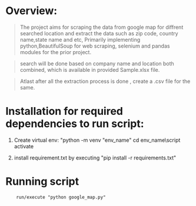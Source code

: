 # Overview: 

> The project aims for scraping the data from google map for diffrent searched location and extract the data such as zip code, country name,state name and etc, Primarily implementing python,BeautifulSoup for web scraping, selenium and pandas modules for the prior project.

> search will be done based on company name and location both combined, which is available in provided Sample.xlsx file.

> Atlast after all the extraction process is done , create a .csv file for the same.


# Installation for required dependencies to run script:
 1. Create virtual env:
 	     "python -m venv "env_name"
 	      cd env_name\script
     	  activate
 
 2. install requirement.txt by executing "pip install -r requirements.txt"


# Running script

        run/execute "python google_map.py"
